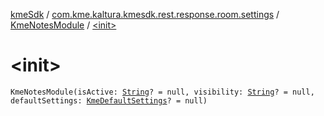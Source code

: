 [kmeSdk](../../index.md) / [com.kme.kaltura.kmesdk.rest.response.room.settings](../index.md) / [KmeNotesModule](index.md) / [&lt;init&gt;](./-init-.md)

# &lt;init&gt;

`KmeNotesModule(isActive: `[`String`](https://kotlinlang.org/api/latest/jvm/stdlib/kotlin/-string/index.html)`? = null, visibility: `[`String`](https://kotlinlang.org/api/latest/jvm/stdlib/kotlin/-string/index.html)`? = null, defaultSettings: `[`KmeDefaultSettings`](../-kme-default-settings/index.md)`? = null)`